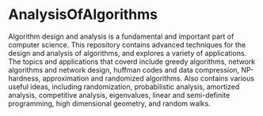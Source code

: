 # AnalysisOfAlgorithms
Algorithm design and analysis is a fundamental and important part of computer science. This repository contains advanced techniques for the design and analysis of algorithms, and explores a variety of applications.   The topics and applications that coverd include greedy algorithms, network algorithms and network design, huffman codes and data compression, NP-hardness, approximation and randomized algorithms. Also contains various useful ideas, including randomization, probabilistic analysis, amortized analysis, competitive analysis, eigenvalues, linear and semi-definite programming, high dimensional geometry, and random walks. 
